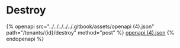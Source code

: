 # Destroy

{% openapi src="../../../../../.gitbook/assets/openapi (4).json" path="/tenants/{id}/destroy" method="post" %}
[openapi (4).json](<../../../../../.gitbook/assets/openapi (4).json>)
{% endopenapi %}
